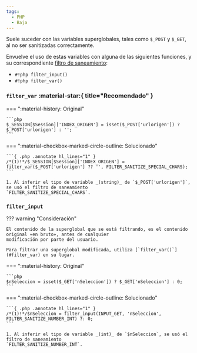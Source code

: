 ```yaml
---
tags:
  - PHP
  - Baja
---
```


Suele suceder con las variables superglobales, tales como `$_POST` y `$_GET`, al no ser sanitizadas correctamente.

Envuelve el uso de estas variables con alguna de las siguientes funciones, y su correspondiente
[filtro de saneamiento](https://www.php.net/manual/en/filter.constants.php#constant.filter-unsafe-raw):

- `#!php filter_input()`
- `#!php filter_var()`

### `filter_var` :material-star:{ title="Recomendado" }

=== ":material-history: Original"

    ```php
    $_SESSION[$Session]['INDEX_ORIGEN'] = isset($_POST['urlorigen']) ? $_POST['urlorigen'] : '';
    ```

=== ":material-checkbox-marked-circle-outline: Solucionado"

    ```{ .php .annotate hl_lines="1" }
    /*(1)!*/$_SESSION[$Session]['INDEX_ORIGEN'] = filter_var($_POST['urlorigen'] ?? '', FILTER_SANITIZE_SPECIAL_CHARS);
    ```

    1. Al inferir el tipo de variable _(string)_ de `$_POST['urlorigen']`, se usó el filtro de saneamiento
    `FILTER_SANITIZE_SPECIAL_CHARS`.

### `filter_input`

??? warning "Consideración"

    El contenido de la superglobal que se está filtrando, es el contenido original «en bruto», antes de cualquier
    modificación por parte del usuario.

    Para filtrar una superglobal modificada, utiliza [`filter_var()`](#filter_var) en su lugar.

=== ":material-history: Original"

    ```php
    $nSeleccion = isset($_GET['nSeleccion']) ? $_GET['nSeleccion'] : 0;
    ```

=== ":material-checkbox-marked-circle-outline: Solucionado"

    ```{ .php .annotate hl_lines="1" }
    /*(1)!*/$nSeleccion = filter_input(INPUT_GET, 'nSeleccion', FILTER_SANITIZE_NUMBER_INT) ?: 0;
    ```

    1. Al inferir el tipo de variable _(int)_ de `$nSeleccion`, se usó el filtro de saneamiento
    `FILTER_SANITIZE_NUMBER_INT`.
